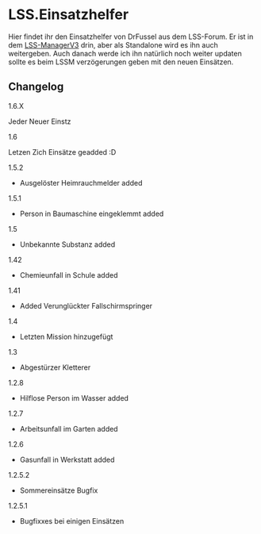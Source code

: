 # LSS.Einsatzhelfer
Hier findet ihr den Einsatzhelfer von DrFussel aus dem LSS-Forum.
Er ist in dem [LSS-ManagerV3](https://github.com/LSS-Manager/lss-manager-v3) drin, aber als Standalone wird es ihn auch weitergeben. Auch danach werde ich ihn natürlich noch weiter updaten sollte es beim LSSM verzögerungen geben mit den neuen Einsätzen.


## Changelog

1.6.X

Jeder Neuer Einstz

1.6

Letzen Zich Einsätze geadded :D

1.5.2

- Ausgelöster Heimrauchmelder added

1.5.1

- Person in Baumaschine eingeklemmt added

1.5

- Unbekannte Substanz added

1.42

- Chemieunfall in Schule added

1.41

- Added Verunglückter Fallschirmspringer

1.4

- Letzten Mission hinzugefügt

1.3

- Abgestürzer Kletterer

1.2.8

-  Hilflose Person im Wasser added

1.2.7

-  Arbeitsunfall im Garten added

1.2.6

-  Gasunfall in Werkstatt added

1.2.5.2

- Sommereinsätze Bugfix

1.2.5.1

- Bugfixxes bei einigen Einsätzen
